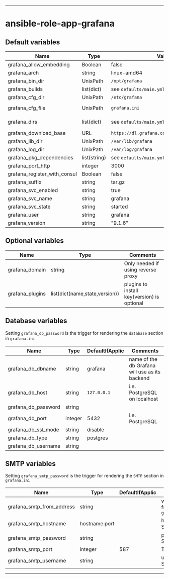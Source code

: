 ----
# ansible-role-app-grafana

## Default variables
| Name | Type | Value | Comments |
| ---- | ---- | ----- | -------- |
| grafana_allow_embedding | Boolean | false | see [docs](https://grafana.com/docs/grafana/latest/setup-grafana/configure-grafana/#allow_embedding) |
| grafana_arch | string | linux-amd64 ||
| grafana_bin_dir | UnixPath | `/opt/grafana` ||
| grafana_builds | list(dict) | see `defaults/main.yml` ||
| grafana_cfg_dir | UnixPath |  `/etc/grafana` ||
| grafana_cfg_file | UnixPath |  `grafana.ini` | in `grafana_cfg_dir` |
| grafana_dirs | list(dict) | see `defaults/main.yml` | directories to create |
| grafana_download_base | URL | `https://dl.grafana.com/enterprise/release` ||
| grafana_lib_dir | UnixPath | `/var/lib/grafana` ||
| grafana_log_dir | UnixPath | `/var/log/grafana` ||
| grafana_pkg_dependencies | list(string) | see `defaults/main.yml` ||
| grafana_port_http | integer | 3000 ||
| grafana_register_with_consul | Boolean | false ||
| grafana_suffix | string | tar.gz ||
| grafana_svc_enabled | string | true ||
| grafana_svc_name | string | grafana ||
| grafana_svc_state | string | started ||
| grafana_user | string | grafana ||
| grafana_version | string | "9.1.6" ||

## Optional variables
| Name | Type | Comments |
| ---- | ---- | -------- |
| grafana_domain | string | Only needed if using reverse proxy |
| grafana_plugins | list(dict(name,state,version)) | plugins to install key(version) is optional |

## Database variables
Setting `grafana_db_password` is the trigger for rendering the `database` section in `grafana.ini`

| Name | Type | DefaultIfApplic | Comments |
| ---- | ---- | --------------- | -------- |
| grafana_db_dbname | string | grafana | name of the db Grafana will use as its backend |
| grafana_db_host | string | `127.0.0.1` | i.e. PostgreSQL on localhost |
| grafana_db_password | string |||
| grafana_db_port | integer |  5432 | i.e. PostgreSQL ||
| grafana_db_ssl_mode | string | disable ||
| grafana_db_type | string | postgres ||
| grafana_db_username | string |||

## SMTP variables
Setting `grafana_smtp_password` is the trigger for rendering the `SMTP` section in `grafana.ini`

| Name | Type | DefaultIfApplic | Comments |
| ---- | ---- | --------------- | -------- |
| grafana_smtp_from_address | string || who emails come from , e.g. `grafana@example.com` |
| grafana_smtp_hostname | hostname:port || how to contact the SMTP server |
| grafana_smtp_password | string || password for the SMTP server |
| grafana_smtp_port | integer | 587 | TLS endpoint |
| grafana_smtp_username | string || username on the SMTP server |

----

